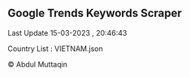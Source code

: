 

## Google Trends Keywords Scraper 
 
Last Update 15-03-2023 , 20:46:43

Country List :
VIETNAM.json



© Abdul Muttaqin 
